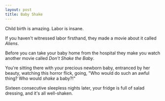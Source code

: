 ```yaml
---
layout: post
title: Baby Shake
---
```

Child birth is amazing.  Labor is insane.

If you haven't witnessed labor firsthand, they made a movie about it called *Aliens*.

Before you can take your baby home from the hospital they make you watch another movie called *Don't Shake the Baby*.

You're sitting there with your precious newborn baby, entranced by her beauty, watching this horror flick, going, "Who would do such an awful thing?  Who would *shake* a baby?!"

Sixteen consecutive sleepless nights later, your fridge is full of salad dressing, and it's all well-shaken.
